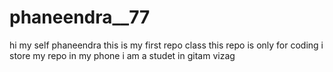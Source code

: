 # phaneendra__77                      
hi my self phaneendra
this is my first repo class
this repo is only for coding
i store my repo in my phone
i am a studet in gitam vizag
